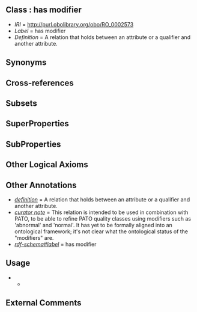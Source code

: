 
## Class : has modifier

 * *IRI* = http://purl.obolibrary.org/obo/RO_0002573
 * *Label* = has modifier
 * *Definition* = A relation that holds between an attribute or a qualifier and another attribute.

## Synonyms


## Cross-references


## Subsets


## SuperProperties


## SubProperties


## Other Logical Axioms


## Other Annotations

 * *[definition](../../IAO/15/IAO_0000115.md)* = A relation that holds between an attribute or a qualifier and another attribute.
 * *[curator note](../../IAO/32/IAO_0000232.md)* = This relation is intended to be used in combination with PATO, to be able to refine PATO quality classes using modifiers such as 'abnormal' and 'normal'. It has yet to be formally aligned into an ontological framework; it's not clear what the ontological status of the "modifiers" are.
 * *[rdf-schema#label](../../el/rdf-schema#label.md)* = has modifier

## Usage

 * -

## External Comments

